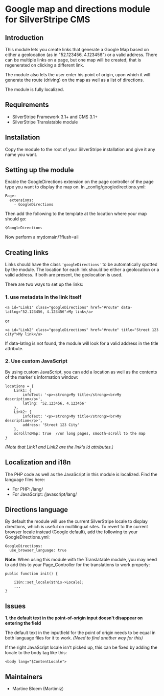 # Google map and directions module for SilverStripe CMS #

## Introduction ##

This module lets you create links that generate a Google Map based on 
either a geolocation (as in "52.123456, 4.123456") or a valid address. 
There can be multiple links on a page, but one map will be created, that 
is regenerated on clicking a different link. 

The module also lets the user enter his point of origin, upon which it will 
generate the route (driving) on the map as well as a list of directions.

The module is fully localized.

## Requirements ##

 * SilverStripe Framework 3.1+ and CMS 3.1+
 * SilverStripe Translatable module

## Installation

Copy the module to the root of your SilverStripe installation and give it 
any name you want. 

## Setting up the module ##

Enable the GoogleDirections extension on the page controller of the page type 
you want to display the map on. In _config/googledirections.yml:

	Page:
	  extensions:
	    - GoogleDirections

Then add the following to the template at the location where your map should go:

	$GoogleDirections

Now perform a mydomain/?flush=all

## Creating links ##

Links should have the class `'googleDirections'` to be automatically spotted by 
the module. The location for each link should be either a geolocation or a valid 
address. If both are present, the geolocation is used.  

There are two ways to set up the links:
 
### 1. use metadata in the link itself ###

	<a id="Link1" class="googleDirections" href="#route" data-latlng="52.123456, 4.123456">My link</a>

or
	
	<a id="Link2" class="googleDirections" href="#route" title="Street 123 city">My link</a>

If data-latlng is not found, the module will look for a valid address in the title attribute.

### 2. Use custom JavaScript ###

By using custom JavaScript, you can add a location as well as the contents of 
the marker's  information window:

	locations = {
		Link1: {
			infoText: '<p><strong>My title</strong><br>My description</p>',
			latlng: '52.123456, 4.123456'
		},	
		Link2: {
			infoText: '<p><strong>My title</strong><br>My description</p>',
			address: 'Street 123 City'
		},
		scrollToMap: true  //on long pages, smooth-scroll to the map 
	}
	
*(Note that Link1 and Link2 are the link's id attributes.)*	

## Localization and i18n ##

The PHP code as well as the JavaScript in this module is localized. Find the 
language files here:

 * For PHP: /lang/
 * For JavaScript: /javascript/lang/

## Directions language ##

By default the module will use the current SilverStripe locale to display 
directions, which is useful on multilingual sites. To revert to the current 
browser locale instead (Google default), add the following to your GoogleDirections.yml:

	GoogleDirections:
	  use_browser_language: true 

**Note:** When using this module with the Translatable module, you may need 
to add this to your Page_Controller for the translations to work properly: 

	public function init() {
	
		i18n::set_locale($this->Locale);
		...
	}

## Issues ##

**1. the default text in the point-of-origin input doesn't disappear on entering 
the field** 

The default text in the inputfield for the point of origin needs to be 
equal in both language files for it to work. *(Need to find another way for this)* 

If the right JavaScript locale isn't picked up, this can be fixed 
by adding the locale to the body tag like this:

	<body lang="$ContentLocale">


## Maintainers ##

 * Martine Bloem (Martimiz)